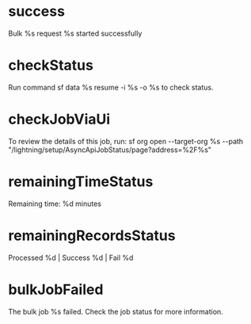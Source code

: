 # success

Bulk %s request %s started successfully

# checkStatus

Run command sf data %s resume -i %s -o %s to check status.

# checkJobViaUi

To review the details of this job, run:
sf org open --target-org %s --path "/lightning/setup/AsyncApiJobStatus/page?address=%2F%s"

# remainingTimeStatus

Remaining time: %d minutes

# remainingRecordsStatus

Processed %d | Success %d | Fail %d

# bulkJobFailed

The bulk job %s failed. Check the job status for more information.

